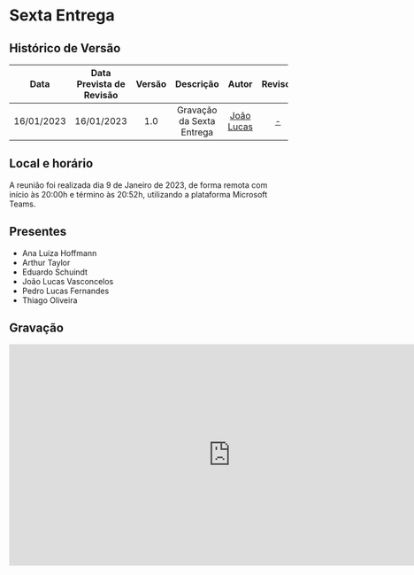 # Sexta Entrega

## <a>Histórico de Versão</a>
|Data|Data Prevista de Revisão|Versão|Descrição|Autor|Revisor|
| :----------: |:-----------:| :------: | :-----------: | :---------: |:---------: |
|16/01/2023|16/01/2023|1.0|Gravação da Sexta Entrega| [João Lucas](https://github.com/Hackairos)| [-](https://github.com/) |

## <a>Local e horário</a>

A reunião foi realizada dia 9 de Janeiro de 2023, de forma remota com início às 20:00h e término às 20:52h, utilizando a plataforma Microsoft Teams.

## <a>Presentes</a>

- Ana Luiza Hoffmann
- Arthur Taylor
- Eduardo Schuindt
- João Lucas Vasconcelos
- Pedro Lucas Fernandes
- Thiago Oliveira

## <a>Gravação</a>

<center>
<iframe width="800" height="400" src="https://www.youtube-nocookie.com/embed/" frameborder="0" allow="accelerometer; autoplay; clipboard-write; encrypted-media; gyroscope; picture-in-picture" allowfullscreen></iframe>
</center>
